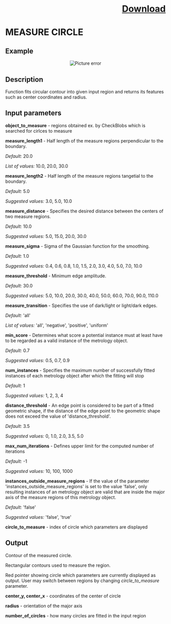 # <p align="right"><a class="github-button" aria-label="Download ntkme/github-buttons on GitHub" href="https://github.com/Balluff-BVS/halconscripts/raw/master/Measure/MeasureCircle/measure_circle.zip" data-icon="octicon-cloud-download">Download</a></p>

MEASURE CIRCLE
=================

Example
--------

<p align="center">
  <img src="https://github.com/Balluff-BVS/halconscripts/blob/master/Measure/MeasureCircle/measure_circle.png?raw=true" alt="Picture error">
</p>

Description
-------------

Function fits circular contour into given input region and returns its features such as center coordinates and radius.

Input parameters
----------------

**object_to_measure** - regions obtained ex. by CheckBlobs which is searched for cirlces to measure

**measure_length1** - Half length of the measure regions perpendicular to the boundary.

*Default:* 20.0

*List of values:* 10.0, 20.0, 30.0

**measure_length2** - Half length of the measure regions tangetial to the boundary.

*Default:* 5.0

*Suggested values:* 3.0, 5.0, 10.0

**measure_distance** - Specifies the desired distance between the centers of two measure regions.

*Default:* 10.0

*Suggested values:* 5.0, 15.0, 20.0, 30.0

**measure_sigma** - Sigma of the Gaussian function for the smoothing.

*Default:* 1.0

*Suggested values:* 0.4, 0.6, 0.8, 1.0, 1.5, 2.0, 3.0, 4.0, 5.0, 7.0, 10.0

**measure_threshold** - Minimum edge amplitude.

*Default:* 30.0

*Suggested values:* 5.0, 10.0, 20.0, 30.0, 40.0, 50.0, 60.0, 70.0, 90.0, 110.0

**measure_transition** - Specifies the use of dark/light or light/dark edges.

*Default:* 'all'

*List of values:* 'all', 'negative', 'positive', 'uniform'

**min_score** - Determines what score a potential instance must at least have to be regarded as a valid instance of the metrology object.

*Default:* 0.7

*Suggested values:* 0.5, 0.7, 0.9

**num_instances** - Specifies the maximum number of successfully fitted instances of each metrology object after which the fitting will stop

*Default:* 1

*Suggested values:* 1, 2, 3, 4

**distance_threshold** - An edge point is considered to be part of a fitted geometric shape, if the distance of the edge point to the geometric shape does not exceed the value of 'distance_threshold'.

*Default:* 3.5

*Suggested values:* 0, 1.0, 2.0, 3.5, 5.0

**max_num_iterations** - Defines upper limit for the computed number of iterations

*Default:* -1

*Suggested values:* 10, 100, 1000

**instances_outside_measure_regions** - If the value of the parameter 			'instances_outside_measure_regions' is set to the value 'false', only resulting instances of an metrology object are valid that are inside the major axis of the measure regions of this metrology object.

*Default:* 'false'

*Suggested values:* 'false', 'true'

**circle_to_measure** - index of circle which parameters are displayed

Output
-----------

Contour of the measured circle.

Rectangular contours used to measure the region.

Red pointer showing circle which parameters are currently displayed as output. User may switch between regions by changing *circle_to_measure* parameter.

**center_y, center_x** - coordinates of the center of circle

**radius** - orientation of the major axis

**number_of_circles** - how many circles are fitted in the input region
